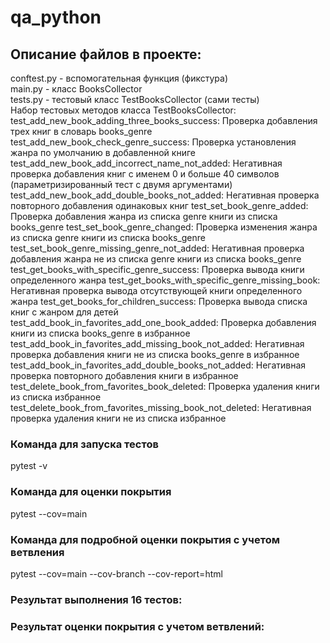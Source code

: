 # qa_python
## Описание файлов в проекте:
conftest.py - вспомогательная функция (фикстура)  
main.py - класс BooksCollector  
tests.py - тестовый класс TestBooksCollector (сами тесты)  
Набор тестовых методов класса TestBooksCollector:
test_add_new_book_adding_three_books_success: Проверка добавления трех книг в словарь books_genre
test_add_new_book_check_genre_success: Проверка установления жанра по умолчанию в добавленной книге
test_add_new_book_add_incorrect_name_not_added: Негативная проверка добавления книг с именем 0 и больше 40 символов (параметризированный тест с двумя аргументами)
test_add_new_book_add_double_books_not_added: Негативная проверка повторного добавления одинаковых книг
test_set_book_genre_added: Проверка добавления жанра из списка genre книги из списка books_genre
test_set_book_genre_changed: Проверка изменения жанра из списка genre книги из списка books_genre
test_set_book_genre_missing_genre_not_added: Негативная проверка добавления жанра не из списка genre книги из списка books_genre
test_get_books_with_specific_genre_success: Проверка вывода книги определенного жанра
test_get_books_with_specific_genre_missing_book: Негативная проверка вывода отсутствующей книги определенного жанра
test_get_books_for_children_success: Проверка вывода списка книг с жанром для детей
test_add_book_in_favorites_add_one_book_added: Проверка добавления книги из списка books_genre в избранное
test_add_book_in_favorites_add_missing_book_not_added: Негативная проверка добавления книги не из списка books_genre в избранное
test_add_book_in_favorites_add_double_books_not_added: Негативная проверка повторного добавления книги в избранное
test_delete_book_from_favorites_book_deleted: Проверка удаления книги из списка избранное
test_delete_book_from_favorites_missing_book_not_deleted: Негативная проверка удаления книги не из списка избранное
### Команда для запуска тестов
pytest -v

### Команда для оценки покрытия
pytest --cov=main

### Команда для подробной оценки покрытия с учетом ветвления
pytest --cov=main --cov-branch --cov-report=html

### Результат выполнения 16 тестов: 
### Результат оценки покрытия с учетом ветвлений: 
